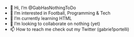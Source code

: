 - 👋 Hi, I’m @GabHasNothingToDo
- 👀 I’m interested in Football, Programming & Tech
- 🌱 I’m currently learning HTML
- 💞️ I’m looking to collaborate on nothing (yet)
- 📫 How to reach me check out my Twitter (gabrie1portelli)

<!---
GabHasNothingToDo/GabHasNothingToDo is a ✨ special ✨ repository because its `README.md` (this file) appears on your GitHub profile.
You can click the Preview link to take a look at your changes.
--->
